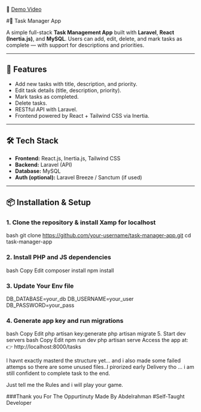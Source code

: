 

🎥 [Demo Video](https://drive.google.com/file/d/18x6lwmfQuALiWu77FfD8PNQMZZhjFDos/view?usp=drive_link)



#📝 Task Manager App

A simple full-stack **Task Management App** built with **Laravel**, **React (Inertia.js)**, and **MySQL**. Users can add, edit, delete, and mark tasks as complete — with support for descriptions and priorities.

---

## 🚀 Features

- Add new tasks with title, description, and priority.
- Edit task details (title, description, priority).
- Mark tasks as completed.
- Delete tasks.
- RESTful API with Laravel.
- Frontend powered by React + Tailwind CSS via Inertia.

---

## 🛠️ Tech Stack

- **Frontend:** React.js, Inertia.js, Tailwind CSS
- **Backend:** Laravel (API)
- **Database:** MySQL
- **Auth (optional):** Laravel Breeze / Sanctum (if used)

---

## 📦 Installation & Setup

### 1. Clone the repository & install Xamp for localhost
bash
git clone https://github.com/your-username/task-manager-app.git
cd task-manager-app


### 2. Install PHP and JS dependencies
bash
Copy
Edit
composer install
npm install

### 3. Update Your Env file
DB_DATABASE=your_db
DB_USERNAME=your_user
DB_PASSWORD=your_pass

### 4. Generate app key and run migrations
bash
Copy
Edit
php artisan key:generate
php artisan migrate
5. Start dev servers
bash
Copy
Edit
npm run dev
php artisan serve
Access the app at:
👉 http://localhost:8000/tasks

I havnt exactly masterd the structure yet... and i also made some failed attemps so there are some unused files..I pirorized early Delivery tho ... i am still confident to complete task to the end.

Just tell me the Rules and i will play your game.

###Thank you For The Oppurtinuty
Made By Abdelrahman 
#Self-Taught Developer
